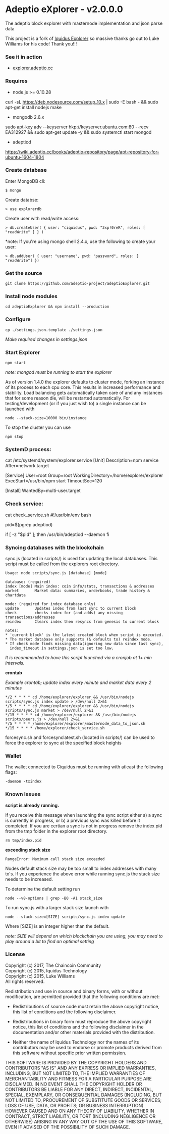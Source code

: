 Adeptio eXplorer - v2.0.0.0
================

The adeptio block explorer with masternode implementation and json parse data

This project is a fork of [Iquidus Explorer](https://github.com/iquidus/explorer) so massive thanks go out to Luke Williams for his code! Thank you!!!

### See it in action

*  [explorer.adeptio.cc](https://explorer.adeptio.cc)

### Requires

*  node.js >= 0.10.28

curl -sL https://deb.nodesource.com/setup_10.x | sudo -E bash - && sudo apt-get install nodejs make
*  mongodb 2.6.x

sudo apt-key adv --keyserver hkp://keyserver.ubuntu.com:80 --recv EA312927 && sudo apt-get update -y && sudo systemctl start mongod

*  adeptiod

https://wiki.adeptio.cc/books/adeptio-repository/page/apt-repository-for-ubuntu-1604-1804

### Create database

Enter MongoDB cli:

    $ mongo

Create databse:

    > use explorerdb

Create user with read/write access:

    > db.createUser( { user: "ciquidus", pwd: "3xp!0reR", roles: [ "readWrite" ] } )

*note: If you're using mongo shell 2.4.x, use the following to create your user:

    > db.addUser( { user: "username", pwd: "password", roles: [ "readWrite"] })

### Get the source

    git clone https://github.com/adeptio-project/adeptioExplorer.git

### Install node modules

    cd adeptioExplorer && npm install --production

### Configure

    cp ./settings.json.template ./settings.json

*Make required changes in settings.json*

### Start Explorer

    npm start

*note: mongod must be running to start the explorer*

As of version 1.4.0 the explorer defaults to cluster mode, forking an instance of its process to each cpu core. This results in increased performance and stability. Load balancing gets automatically taken care of and any instances that for some reason die, will be restarted automatically. For testing/development (or if you just wish to) a single instance can be launched with

    node --stack-size=10000 bin/instance

To stop the cluster you can use

    npm stop
    
### SystemD process:

cat /etc/systemd/system/explorer.service
[Unit]
Description=npm service
After=network.target

[Service]
User=root
Group=root
WorkingDirectory=/home/explorer/explorer
ExecStart=/usr/bin/npm start
TimeoutSec=120

[Install]
WantedBy=multi-user.target

### Check service:

cat check_service.sh 
#!/usr/bin/env bash

pid=$(pgrep adeptiod)

if [ -z "$pid" ]; then
	/usr/bin/adeptiod --daemon
fi

### Syncing databases with the blockchain

sync.js (located in scripts/) is used for updating the local databases. This script must be called from the explorers root directory.

    Usage: node scripts/sync.js [database] [mode]

    database: (required)
    index [mode] Main index: coin info/stats, transactions & addresses
    market       Market data: summaries, orderbooks, trade history & chartdata

    mode: (required for index database only)
    update       Updates index from last sync to current block
    check        checks index for (and adds) any missing transactions/addresses
    reindex      Clears index then resyncs from genesis to current block

    notes:
    * 'current block' is the latest created block when script is executed.
    * The market database only supports (& defaults to) reindex mode.
    * If check mode finds missing data(ignoring new data since last sync),
      index_timeout in settings.json is set too low.


*It is recommended to have this script launched via a cronjob at 1+ min intervals.*

**crontab**

*Example crontab; update index every minute and market data every 2 minutes*

    */2 * * * * cd /home/explorer/explorer && /usr/bin/nodejs scripts/sync.js index update > /dev/null 2>&1
    */5 * * * * cd /home/explorer/explorer && /usr/bin/nodejs scripts/sync.js market > /dev/null 2>&1
    */15 * * * * cd /home/explorer/explorer && /usr/bin/nodejs scripts/peers.js > /dev/null 2>&1
    */5 * * * * /home/explorer/explorer/masternode_data_to_json.sh
    */15 * * * * /home/explorer/check_service.sh

forcesync.sh and forcesynclatest.sh (located in scripts/) can be used to force the explorer to sync at the specified block heights

### Wallet

The wallet connected to Ciquidus must be running with atleast the following flags:

    -daemon -txindex

### Known Issues

**script is already running.**

If you receive this message when launching the sync script either a) a sync is currently in progress, or b) a previous sync was killed before it completed. If you are certian a sync is not in progress remove the index.pid from the tmp folder in the explorer root directory.

    rm tmp/index.pid

**exceeding stack size**

    RangeError: Maximum call stack size exceeded

Nodes default stack size may be too small to index addresses with many tx's. If you experience the above error while running sync.js the stack size needs to be increased.

To determine the default setting run

    node --v8-options | grep -B0 -A1 stack_size

To run sync.js with a larger stack size launch with

    node --stack-size=[SIZE] scripts/sync.js index update

Where [SIZE] is an integer higher than the default.

*note: SIZE will depend on which blockchain you are using, you may need to play around a bit to find an optimal setting*

### License

Copyright (c) 2017, The Chaincoin Community  
Copyright (c) 2015, Iquidus Technology  
Copyright (c) 2015, Luke Williams  
All rights reserved.

Redistribution and use in source and binary forms, with or without
modification, are permitted provided that the following conditions are met:

* Redistributions of source code must retain the above copyright notice, this
  list of conditions and the following disclaimer.

* Redistributions in binary form must reproduce the above copyright notice,
  this list of conditions and the following disclaimer in the documentation
  and/or other materials provided with the distribution.

* Neither the name of Iquidus Technology nor the names of its
  contributors may be used to endorse or promote products derived from
  this software without specific prior written permission.

THIS SOFTWARE IS PROVIDED BY THE COPYRIGHT HOLDERS AND CONTRIBUTORS "AS IS"
AND ANY EXPRESS OR IMPLIED WARRANTIES, INCLUDING, BUT NOT LIMITED TO, THE
IMPLIED WARRANTIES OF MERCHANTABILITY AND FITNESS FOR A PARTICULAR PURPOSE ARE
DISCLAIMED. IN NO EVENT SHALL THE COPYRIGHT HOLDER OR CONTRIBUTORS BE LIABLE
FOR ANY DIRECT, INDIRECT, INCIDENTAL, SPECIAL, EXEMPLARY, OR CONSEQUENTIAL
DAMAGES (INCLUDING, BUT NOT LIMITED TO, PROCUREMENT OF SUBSTITUTE GOODS OR
SERVICES; LOSS OF USE, DATA, OR PROFITS; OR BUSINESS INTERRUPTION) HOWEVER
CAUSED AND ON ANY THEORY OF LIABILITY, WHETHER IN CONTRACT, STRICT LIABILITY,
OR TORT (INCLUDING NEGLIGENCE OR OTHERWISE) ARISING IN ANY WAY OUT OF THE USE
OF THIS SOFTWARE, EVEN IF ADVISED OF THE POSSIBILITY OF SUCH DAMAGE.
